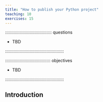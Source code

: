 ```yaml
---
title: "How to publish your Python project"
teaching: 10
exercises: 15
---
```


:::::::::::::::::::::::::::::::::::::: questions

- TBD

::::::::::::::::::::::::::::::::::::::::::::::::

::::::::::::::::::::::::::::::::::::: objectives

- TBD

::::::::::::::::::::::::::::::::::::::::::::::::

## Introduction

